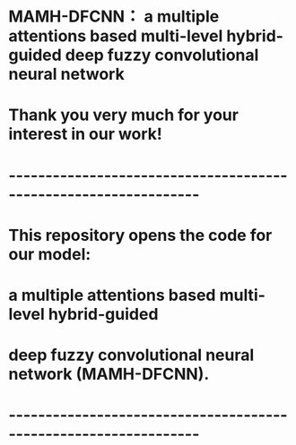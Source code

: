 # MAMH-DFCNN： a multiple attentions based multi-level hybrid-guided deep fuzzy convolutional neural network
# Thank you very much for your interest in our work!
# ----------------------------------------------------------------
# This repository opens the code for our model:
# a multiple attentions based multi-level hybrid-guided 
# deep fuzzy convolutional neural network (MAMH-DFCNN). 
# ----------------------------------------------------------------
